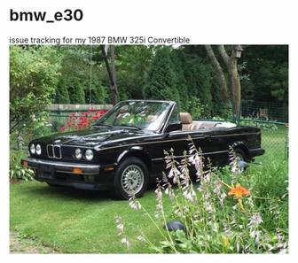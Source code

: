 # bmw_e30
issue tracking for my 1987 BMW 325i Convertible
![photo of the car](https://raw.githubusercontent.com/tewhalen/bmw_e30/master/craigslist_photo.jpg)
